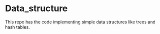 # Data_structure

This repo has the code implementing simple data structures like trees and hash tables.
